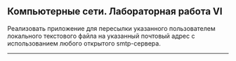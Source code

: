 ## Компьютерные сети. Лабораторная работа VI

Реализовать приложение для пересылки указанного пользователем локального текстового файла на указанный почтовый адрес с использованием любого открытого smtp-сервера.

<hr>

